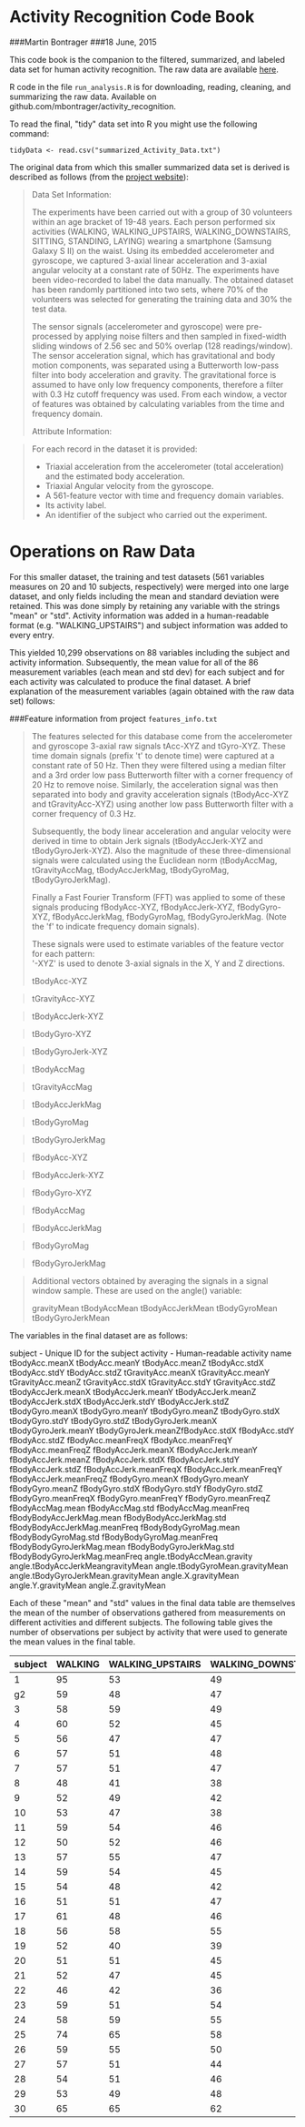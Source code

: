 # Activity Recognition Code Book
###Martin Bontrager
###18 June, 2015

This code book is the companion to the filtered, summarized, and labeled data set for human activity recognition. The raw data are available [here](https://d396qusza40orc.cloudfront.net/getdata%2Fprojectfiles%2FUCI%20HAR%20Dataset.zip). 

R code in the file `run_analysis.R` is for downloading, reading, cleaning, and summarizing the raw data. Available on github.com/mbontrager/activity_recognition.

To read the final, "tidy" data set into R you might use the following command:

`tidyData <- read.csv("summarized_Activity_Data.txt")`

The original data from which this smaller summarized  data set is derived is described as follows (from the [project website](http://archive.ics.uci.edu/ml/datasets/Human+Activity+Recognition+Using+Smartphones)):

>    Data Set Information:
>
>    The experiments have been carried out with a group of 30 volunteers within an age bracket of 19-48 years. Each person performed six activities (WALKING, WALKING_UPSTAIRS, WALKING_DOWNSTAIRS, SITTING, STANDING, LAYING) wearing a smartphone (Samsung Galaxy S II) on the waist. Using its embedded accelerometer and gyroscope, we captured 3-axial linear acceleration and 3-axial angular velocity at a constant rate of 50Hz. The experiments have been video-recorded to label the data manually. The obtained dataset has been randomly partitioned into two sets, where 70% of the volunteers was selected for generating the training data and 30% the test data.
>
>    The sensor signals (accelerometer and gyroscope) were pre-processed by applying noise filters and then sampled in fixed-width sliding windows of 2.56 sec and 50% overlap (128 readings/window). The sensor acceleration signal, which has gravitational and body motion components, was separated using a Butterworth low-pass filter into body acceleration and gravity. The gravitational force is assumed to have only low frequency components, therefore a filter with 0.3 Hz cutoff frequency was used. From each window, a vector of features was obtained by calculating variables from the time and frequency domain.
>
>    Attribute Information:

>    For each record in the dataset it is provided:
>    - Triaxial acceleration from the accelerometer (total acceleration) and the estimated body acceleration.
>    - Triaxial Angular velocity from the gyroscope.
>    - A 561-feature vector with time and frequency domain variables.
>    - Its activity label.
>    - An identifier of the subject who carried out the experiment.


# Operations on Raw Data

For this smaller dataset, the training and test datasets (561 variables measures on 20 and 10 subjects, respectively) were merged into one large dataset, and only fields including the mean and standard deviation were retained. This was done simply by retaining any variable with the strings "mean" or "std". Activity information was added in a human-readable format (e.g. "WALKING_UPSTAIRS") and subject information was added to every entry. 

This yielded 10,299 observations on 88 variables including the subject and activity information. Subsequently, the mean value for all of the 86 measurement variables (each mean and std dev) for each subject and for each activity was calculated to produce the final dataset. A brief explanation of the measurement variables (again obtained with the raw data set) follows:

###Feature information from project `features_info.txt`

>The features selected for this database come from the accelerometer and gyroscope 3-axial raw signals tAcc-XYZ and tGyro-XYZ. These time domain signals (prefix 't' to denote time) were captured at a constant rate of 50 Hz. Then they were filtered using a median filter and a 3rd order low pass Butterworth filter with a corner frequency of 20 Hz to remove noise. Similarly, the acceleration signal was then separated into body and gravity acceleration signals (tBodyAcc-XYZ and tGravityAcc-XYZ) using another low pass Butterworth filter with a corner frequency of 0.3 Hz. 
>
>Subsequently, the body linear acceleration and angular velocity were derived in time to obtain Jerk signals (tBodyAccJerk-XYZ and tBodyGyroJerk-XYZ). Also the magnitude of these three-dimensional signals were calculated using the Euclidean norm (tBodyAccMag, tGravityAccMag, tBodyAccJerkMag, tBodyGyroMag, tBodyGyroJerkMag). 
>
>Finally a Fast Fourier Transform (FFT) was applied to some of these signals producing fBodyAcc-XYZ, fBodyAccJerk-XYZ, fBodyGyro-XYZ, fBodyAccJerkMag, fBodyGyroMag, fBodyGyroJerkMag. (Note the 'f' to indicate frequency domain signals). 
>
>These signals were used to estimate variables of the feature vector for each pattern:  
'-XYZ' is used to denote 3-axial signals in the X, Y and Z directions.
>
>tBodyAcc-XYZ

>tGravityAcc-XYZ

>tBodyAccJerk-XYZ

>tBodyGyro-XYZ

>tBodyGyroJerk-XYZ

>tBodyAccMag

>tGravityAccMag

>tBodyAccJerkMag

>tBodyGyroMag

>tBodyGyroJerkMag

>fBodyAcc-XYZ

>fBodyAccJerk-XYZ

>fBodyGyro-XYZ

>fBodyAccMag

>fBodyAccJerkMag

>fBodyGyroMag

>fBodyGyroJerkMag

>
>Additional vectors obtained by averaging the signals in a signal window sample. These are used on the angle() variable:
>
>gravityMean
>tBodyAccMean
>tBodyAccJerkMean
>tBodyGyroMean
>tBodyGyroJerkMean


The variables in the final dataset are as follows:

subject - Unique ID for the subject
activity - Human-readable activity name
tBodyAcc.meanX
tBodyAcc.meanY
tBodyAcc.meanZ
tBodyAcc.stdX
tBodyAcc.stdY
tBodyAcc.stdZ
tGravityAcc.meanX
tGravityAcc.meanY
tGravityAcc.meanZ
tGravityAcc.stdX
tGravityAcc.stdY
tGravityAcc.stdZ
tBodyAccJerk.meanX
tBodyAccJerk.meanY
tBodyAccJerk.meanZ
tBodyAccJerk.stdX
tBodyAccJerk.stdY
tBodyAccJerk.stdZ
tBodyGyro.meanX
tBodyGyro.meanY
tBodyGyro.meanZ
tBodyGyro.stdX
tBodyGyro.stdY
tBodyGyro.stdZ
tBodyGyroJerk.meanX
tBodyGyroJerk.meanY
tBodyGyroJerk.meanZfBodyAcc.stdX
fBodyAcc.stdY
fBodyAcc.stdZ
fBodyAcc.meanFreqX
fBodyAcc.meanFreqY
fBodyAcc.meanFreqZ
fBodyAccJerk.meanX
fBodyAccJerk.meanY
fBodyAccJerk.meanZ
fBodyAccJerk.stdX
fBodyAccJerk.stdY
fBodyAccJerk.stdZ
fBodyAccJerk.meanFreqX
fBodyAccJerk.meanFreqY
fBodyAccJerk.meanFreqZ
fBodyGyro.meanX
fBodyGyro.meanY
fBodyGyro.meanZ
fBodyGyro.stdX
fBodyGyro.stdY
fBodyGyro.stdZ
fBodyGyro.meanFreqX
fBodyGyro.meanFreqY
fBodyGyro.meanFreqZ
fBodyAccMag.mean
fBodyAccMag.std
fBodyAccMag.meanFreq
fBodyBodyAccJerkMag.mean
fBodyBodyAccJerkMag.std
fBodyBodyAccJerkMag.meanFreq
fBodyBodyGyroMag.mean
fBodyBodyGyroMag.std
fBodyBodyGyroMag.meanFreq
fBodyBodyGyroJerkMag.mean
fBodyBodyGyroJerkMag.std
fBodyBodyGyroJerkMag.meanFreq
angle.tBodyAccMean.gravity
angle.tBodyAccJerkMeangravityMean
angle.tBodyGyroMean.gravityMean
angle.tBodyGyroJerkMean.gravityMean
angle.X.gravityMean
angle.Y.gravityMean
angle.Z.gravityMean

Each of these "mean" and "std" values in the final data table are themselves the mean of the number of observations gathered from measurements on different activities and different subjects. The following table gives the number of observations per subject by activity that were used to generate the mean values in the final table. 

subject|WALKING|WALKING_UPSTAIRS|WALKING_DOWNSTAIRS|SITTING|STANDING|LAYING
---|---|---|---|---|---|---
1|95|53|49|47|53|50
g2|59|48|47|46|54|48
3|58|59|49|52|61|62
4|60|52|45|50|56|54
5|56|47|47|44|56|52
6|57|51|48|55|57|57
7|57|51|47|48|53|52
8|48|41|38|46|54|54
9|52|49|42|50|45|50
10|53|47|38|54|44|58
11|59|54|46|53|47|57
12|50|52|46|51|61|60
13|57|55|47|49|57|62
14|59|54|45|54|60|51
15|54|48|42|59|53|72
16|51|51|47|69|78|70
17|61|48|46|64|78|71
18|56|58|55|57|73|65
19|52|40|39|73|73|83
20|51|51|45|66|73|68
21|52|47|45|85|89|90
22|46|42|36|62|63|72
23|59|51|54|68|68|72
24|58|59|55|68|69|72
25|74|65|58|65|74|73
26|59|55|50|78|74|76
27|57|51|44|70|80|74
28|54|51|46|72|79|80
29|53|49|48|60|65|69
30|65|65|62|62|59|70 